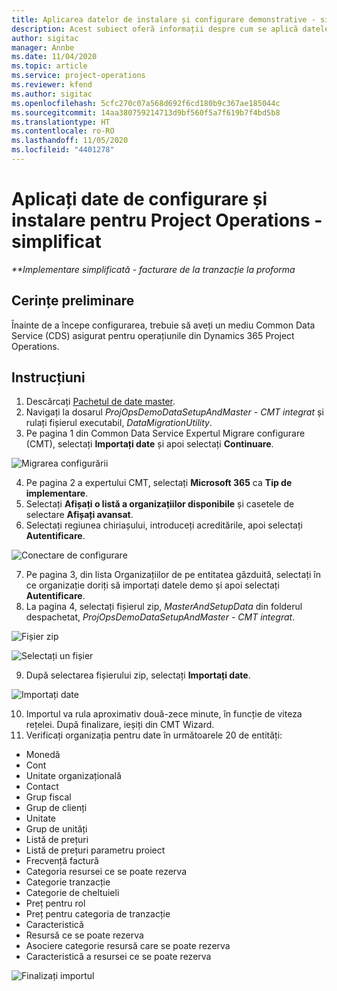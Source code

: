 ```yaml
---
title: Aplicarea datelor de instalare și configurare demonstrative - simplificat
description: Acest subiect oferă informații despre cum se aplică datele de configurare și configurare demo pentru Project Operations.
author: sigitac
manager: Annbe
ms.date: 11/04/2020
ms.topic: article
ms.service: project-operations
ms.reviewer: kfend
ms.author: sigitac
ms.openlocfilehash: 5cfc270c07a568d692f6cd180b9c367ae185044c
ms.sourcegitcommit: 14aa380759214713d9bf560f5a7f619b7f4bd5b8
ms.translationtype: HT
ms.contentlocale: ro-RO
ms.lasthandoff: 11/05/2020
ms.locfileid: "4401278"
---
```

# <a name="apply-demo-setup-and-configuration-data-for-project-operations---lite"></a>Aplicați date de configurare și instalare pentru Project Operations - simplificat 

_**Implementare simplificată - facturare de la tranzacție la proforma_

## <a name="prerequisites"></a>Cerințe preliminare

Înainte de a începe configurarea, trebuie să aveți un mediu Common Data Service (CDS) asigurat pentru operațiunile din Dynamics 365 Project Operations.


## <a name="instructions"></a>Instrucțiuni

1. Descărcați [Pachetul de date master](https://download.microsoft.com/download/3/4/1/341bf279-a64f-4baa-af31-ce624859b518/ProjOpsSampleSetupData%20-%20CE%20only%20CMT.zip). 
2. Navigați la dosarul *ProjOpsDemoDataSetupAndMaster - CMT integrat* și rulați fișierul executabil, *DataMigrationUtility*.
3. Pe pagina 1 din Common Data Service Expertul Migrare configurare (CMT), selectați **Importați date** și apoi selectați **Continuare**.

![Migrarea configurării](./media/1ConfigurationMigration.png)

4. Pe pagina 2 a expertului CMT, selectați **Microsoft 365** ca **Tip de implementare**.
5. Selectați **Afișați o listă a organizațiilor disponibile** și casetele de selectare **Afișați avansat**.
6. Selectați regiunea chiriașului, introduceți acreditările, apoi selectați **Autentificare**.

![Conectare de configurare](./media/2ConfigurationSignin.png)

7. Pe pagina 3, din lista Organizațiilor de pe entitatea găzduită, selectați în ce organizație doriți să importați datele demo și apoi selectați **Autentificare**.
8. La pagina 4, selectați fișierul zip, *MasterAndSetupData* din folderul despachetat, *ProjOpsDemoDataSetupAndMaster - CMT integrat*.

![Fișier zip](./media/3ZipFile.png)

![Selectați un fișier](./media/4SelectAFile.png)

9. După selectarea fișierului zip, selectați **Importați date**.

![Importați date](./media/5ImportData.png)

10. Importul va rula aproximativ două-zece minute, în funcție de viteza rețelei. După finalizare, ieșiți din CMT Wizard. 
11. Verificați organizația pentru date în următoarele 20 de entități:

-   Monedă
-   Cont
-   Unitate organizațională
-   Contact
-   Grup fiscal
-   Grup de clienți
-   Unitate
-   Grup de unități
-   Listă de prețuri
-   Listă de prețuri parametru proiect 
-   Frecvență factură
-   Categoria resursei ce se poate rezerva
-   Categorie tranzacție
-   Categorie de cheltuieli
-   Preț pentru rol
-   Preț pentru categoria de tranzacție
-   Caracteristică
-   Resursă ce se poate rezerva
-   Asociere categorie resursă care se poate rezerva
-   Caracteristică a resursei ce se poate rezerva

![Finalizați importul](./media/6CompleteImport.png)
